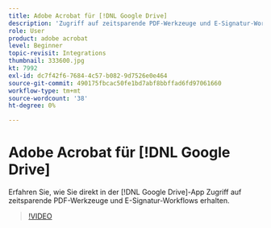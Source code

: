 ```yaml
---
title: Adobe Acrobat für [!DNL Google Drive]
description: 'Zugriff auf zeitsparende PDF-Werkzeuge und E-Signatur-Workflows direkt in der App [!DNL Google Drive] '
role: User
product: adobe acrobat
level: Beginner
topic-revisit: Integrations
thumbnail: 333600.jpg
kt: 7992
exl-id: dc7f42f6-7684-4c57-b082-9d7526e0e464
source-git-commit: 490175fbcac50fe1bd7abf8bbffad6fd97061660
workflow-type: tm+mt
source-wordcount: '38'
ht-degree: 0%

---
```


# Adobe Acrobat für [!DNL Google Drive]

Erfahren Sie, wie Sie direkt in der [!DNL Google Drive]-App Zugriff auf zeitsparende PDF-Werkzeuge und E-Signatur-Workflows erhalten.

>[!VIDEO](https://video.tv.adobe.com/v/333600?hidetitle=true)
